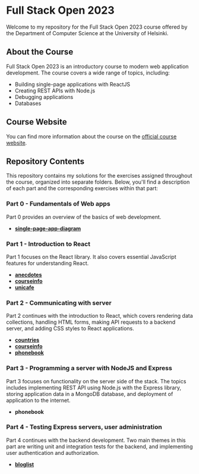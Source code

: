 # Full Stack Open 2023

Welcome to my repository for the Full Stack Open 2023 course offered by the Department of Computer Science at the University of Helsinki.

## About the Course

Full Stack Open 2023 is an introductory course to modern web application development. The course covers a wide range of topics, including:

- Building single-page applications with ReactJS
- Creating REST APIs with Node.js
- Debugging applications
- Databases

## Course Website

You can find more information about the course on the [official course website](https://fullstackopen.com/en/).

## Repository Contents

This repository contains my solutions for the exercises assigned throughout the course, organized into separate folders. Below, you'll find a description of each part and the corresponding exercises within that part:

### Part 0 - Fundamentals of Web apps
Part 0 provides an overview of the basics of web development.

- **[single-page-app-diagram](part0/)**

### Part 1 - Introduction to React
Part 1 focuses on the React library. It also covers essential JavaScript features for understanding React.

- **[anecdotes](part1/anecdotes/)**
- **[courseinfo](part1/courseinfo/)**
- **[unicafe](part1/unicafe/)**

### Part 2 - Communicating with server
Part 2 continues with the introduction to React, which covers rendering data collections, handling HTML forms, making API requests to a backend server, and adding CSS styles to React applications.

- **[countries](part2/countries/)**
- **[courseinfo](part2/courseinfo/)**
- **[phonebook](part2/phonebook/)**

### Part 3 - Programming a server with NodeJS and Express

Part 3 focuses on functionality on the server side of the stack. The topics includes implementing REST API using Node.js with the Express library, storing application data in a MongoDB database, and deployment of application to the internet.

- **phonebook** 

### Part 4 - Testing Express servers, user administration

Part 4 continues with the backend development. Two main themes in this part are writing unit and integration tests for the backend, and implementing user authentication and authorization.

- **[bloglist](part4/bloglist/)** 
